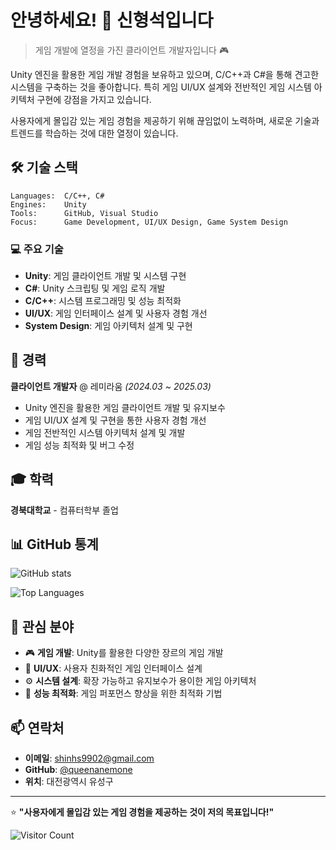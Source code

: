 # 안녕하세요! 👋 신형석입니다

> 게임 개발에 열정을 가진 클라이언트 개발자입니다 🎮

Unity 엔진을 활용한 게임 개발 경험을 보유하고 있으며, C/C++과 C#을 통해 견고한 시스템을 구축하는 것을 좋아합니다. 특히 게임 UI/UX 설계와 전반적인 게임 시스템 아키텍처 구현에 강점을 가지고 있습니다.

사용자에게 몰입감 있는 게임 경험을 제공하기 위해 끊임없이 노력하며, 새로운 기술과 트렌드를 학습하는 것에 대한 열정이 있습니다.

## 🛠️ 기술 스택

```
Languages:  C/C++, C#
Engines:    Unity
Tools:      GitHub, Visual Studio
Focus:      Game Development, UI/UX Design, Game System Design
```

### 💻 주요 기술
- **Unity**: 게임 클라이언트 개발 및 시스템 구현
- **C#**: Unity 스크립팅 및 게임 로직 개발
- **C/C++**: 시스템 프로그래밍 및 성능 최적화
- **UI/UX**: 게임 인터페이스 설계 및 사용자 경험 개선
- **System Design**: 게임 아키텍처 설계 및 구현

## 💼 경력

**클라이언트 개발자** @ 레미라움 _(2024.03 ~ 2025.03)_
- Unity 엔진을 활용한 게임 클라이언트 개발 및 유지보수
- 게임 UI/UX 설계 및 구현을 통한 사용자 경험 개선
- 게임 전반적인 시스템 아키텍처 설계 및 개발
- 게임 성능 최적화 및 버그 수정

## 🎓 학력

**경북대학교** - 컴퓨터학부 졸업

## 📊 GitHub 통계

![GitHub stats](https://github-readme-stats.vercel.app/api?username=queenanemone&show_icons=true&theme=tokyonight)

![Top Languages](https://github-readme-stats.vercel.app/api/top-langs/?username=queenanemone&layout=compact&theme=tokyonight)

## 🎯 관심 분야

- 🎮 **게임 개발**: Unity를 활용한 다양한 장르의 게임 개발
- 🎨 **UI/UX**: 사용자 친화적인 게임 인터페이스 설계
- ⚙️ **시스템 설계**: 확장 가능하고 유지보수가 용이한 게임 아키텍처
- 🚀 **성능 최적화**: 게임 퍼포먼스 향상을 위한 최적화 기법

## 📫 연락처

- **이메일**: shinhs9902@gmail.com
- **GitHub**: [@queenanemone](https://github.com/queenanemone)
- **위치**: 대전광역시 유성구

---

⭐️ **"사용자에게 몰입감 있는 게임 경험을 제공하는 것이 저의 목표입니다!"**

![Visitor Count](https://visitor-badge.laobi.icu/badge?page_id=queenanemone.queenanemone)
